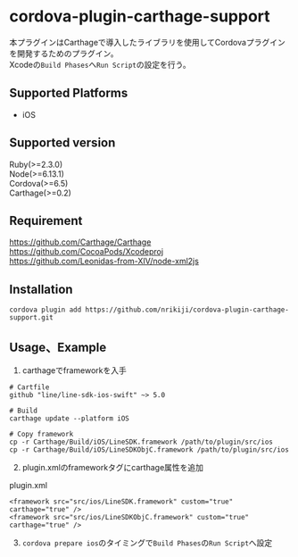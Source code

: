 # cordova-plugin-carthage-support
本プラグインはCarthageで導入したライブラリを使用してCordovaプラグインを開発するためのプラグイン。  
Xcodeの`Build Phases`へ`Run Script`の設定を行う。  

## Supported Platforms
- iOS

## Supported version
Ruby(>=2.3.0)  
Node(>=6.13.1)  
Cordova(>=6.5)  
Carthage(>=0.2)  

## Requirement
https://github.com/Carthage/Carthage  
https://github.com/CocoaPods/Xcodeproj  
https://github.com/Leonidas-from-XIV/node-xml2js  

## Installation
```
cordova plugin add https://github.com/nrikiji/cordova-plugin-carthage-support.git
```

## Usage、Example

1. carthageでframeworkを入手  

```
# Cartfile
github "line/line-sdk-ios-swift" ~> 5.0

# Build
carthage update --platform iOS

# Copy framework
cp -r Carthage/Build/iOS/LineSDK.framework /path/to/plugin/src/ios
cp -r Carthage/Build/iOS/LineSDKObjC.framework /path/to/plugin/src/ios
```

2. plugin.xmlのframeworkタグにcarthage属性を追加  

plugin.xml
```
<framework src="src/ios/LineSDK.framework" custom="true" carthage="true" />
<framework src="src/ios/LineSDKObjC.framework" custom="true" carthage="true" />
```

3. `cordova prepare ios`のタイミングで`Build Phases`の`Run Script`へ設定  
